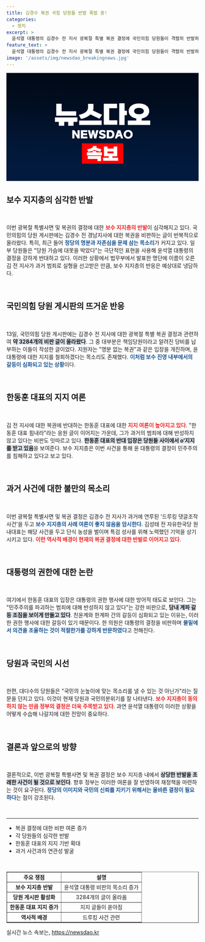 ```yaml
---
title: 김경수 복권 국힘 당원들 반발 폭발 중!
categories:
  - 정치
excerpt: >
  윤석열 대통령의 김경수 전 지사 광복절 특별 복권 결정에 국민의힘 당원들이 격렬히 반발하고 있습니다. 보수를 배신했다는 원색적 비난부터 탈당하라는 극단적 요구까지, 갈등의 파장이 커지는데… 과연 보수 지지층의 여론은 어떻게 될까요?
feature_text: >
  윤석열 대통령의 김경수 전 지사 광복절 특별 복권 결정에 국민의힘 당원들이 격렬히 반발하고 있습니다. 보수를 배신했다는 원색적 비난부터 탈당하라는 극단적 요구까지, 갈등의 파장이 커지는데… 과연 보수 지지층의 여론은 어떻게 될까요?
image: '/assets/img/newsdao_breakingnews.jpg'
---
```


<p><img src="/assets/img/newsdao_breakingnews.jpg" alt="koreaapp 속보" /></p>

<h2 data-ke-size="size26">보수 지지층의 심각한 반발</h2>

<p data-ke-size="size16">&nbsp;</p>

<p>이번 광복절 특별사면 및 복권의 결정에 대한 <b><span style="color: #ee2323;">보수 지지층의 반발</span></b>이 심각해지고 있다. 국민의힘의 당원 게시판에는 김경수 전 경남지사에 대한 복권을 비판하는 글이 반복적으로 올라왔다. 특히, 최근 들어 <b><span style="color: #1a5490;">정당의 명분과 자존심을 문제 삼는 목소리</span></b>가 커지고 있다. 일부 당원들은 "당원 가슴에 대못을 박았다"는 극단적인 표현을 사용해 윤석열 대통령의 결정을 강하게 반대하고 있다. 이러한 상황에서 법무부에서 발표한 명단에 이름이 오른 김 전 지사가 과거 범죄로 실형을 선고받은 만큼, 보수 지지층의 반응은 예상대로 냉담하다. </p>

<p data-ke-size="size16">&nbsp;</p>

<h2 data-ke-size="size26">국민의힘 당원 게시판의 뜨거운 반응</h2>

<p data-ke-size="size16">&nbsp;</p>

<p>13일, 국민의힘 당원 게시판에는 김경수 전 지사에 대한 광복절 특별 복권 결정과 관련하여 <b><span style="background-color: #21538527;">약 3284개의 비판 글이 올라왔다</span></b>. 그 중 대부분은 책임당원이라고 알려진 당비를 납부하는 이들이 작성한 글이었다. 지원자는 "명분 없는 복권"과 같은 입장을 개진하며, 윤 대통령에 대한 지지를 철회하겠다는 목소리도 존재했다. <b><span style="color: #1a5490;">이처럼 보수 진영 내부에서의 갈등이 심화되고 있는 상황</span></b>이다. </p>

<p data-ke-size="size16">&nbsp;</p>

<h2 data-ke-size="size26">한동훈 대표의 지지 여론</h2>

<p data-ke-size="size16">&nbsp;</p>

<p>김 전 지사에 대한 복권에 반대하는 한동훈 대표에 대한 <b><span style="color: #ee2323;">지지 여론이 높아지고 있다</span></b>. "한동훈 대표 힘내라"라는 응원 글이 이어지는 가운데, 그가 과거의 범죄에 대해 반성하지 않고 있다는 비판도 잇따르고 있다. <b><span style="background-color: #21538527;">한동훈 대표의 반대 입장은 당원들 사이에서 о‘지지를 받고 있음</span></b>을 보여준다. 보수 지지층은 이번 사건을 통해 윤 대통령의 결정이 민주주의를 침해하고 있다고 보고 있다. </p>

<p data-ke-size="size16">&nbsp;</p>

<h2 data-ke-size="size26">과거 사건에 대한 불만의 목소리</h2>

<p data-ke-size="size16">&nbsp;</p>

<p>이번 광복절 특별사면 및 복권 결정은 김경수 전 지사가 과거에 연루된 '드루킹 댓글조작 사건'을 두고 <b><span style="color: #1a5490;">보수 지지층의 사례 여론이 좋지 않음을 암시한다</span></b>. 김성태 전 자유한국당 원내대표는 해당 사건을 두고 단식 농성을 벌이며 특검 성사를 위해 노력했던 기억을 상기시키고 있다. <b><span style="color: #ee2323;">이런 역사적 배경이 현재의 복권 결정에 대한 반발로 이어지고 있다</span></b>. </p>

<p data-ke-size="size16">&nbsp;</p>

<h2 data-ke-size="size26">대통령의 권한에 대한 논란</h2>

<p data-ke-size="size16">&nbsp;</p>

<p>여기에서 한동훈 대표의 입장은 대통령의 권한 행사에 대한 방어적 태도로 보인다. 그는 "민주주의를 파괴하는 범죄에 대해 반성하지 않고 있다"는 강한 비판으로, <b><span style="background-color: #21538527;">당내 계파 갈등 조짐을 보이게 만들고 있다</span></b>. 친윤계와 한계파 간의 갈등이 심화되고 있는 이유는, 이러한 권한 행사에 대한 갈등이 있기 때문이다. 한 의원은 대통령의 결정을 비판하며 <b><span style="color: #1a5490;">물밑에서 의견을 조율하는 것이 적절한가를 강하게 반문하였다</span></b>고 전해진다. <p data-ke-size="size16">&nbsp;</p></p>

<h2 data-ke-size="size26">당원과 국민의 시선</h2>

<p data-ke-size="size16">&nbsp;</p>

<p>한편, 대다수의 당원들은 "국민의 눈높이에 맞는 목소리를 낼 수 있는 것 아닌가"라는 질문을 던지고 있다. 이것이 현재 당원과 국민의분위기를 잘 나타낸다. <b><span style="color: #ee2323;">보수 지지층이 동의하지 않는 만큼 정부의 결정은 더욱 주목받고 있다</span></b>. 과연 윤석열 대통령이 이러한 상황을 어떻게 수습해 나갈지에 대한 전망이 중요하다. </p>

<p data-ke-size="size16">&nbsp;</p>

<h2 data-ke-size="size26">결론과 앞으로의 방향</h2>

<p data-ke-size="size16">&nbsp;</p>

<p>결론적으로, 이번 광복절 특별사면 및 복권 결정은 보수 지지층 내에서 <b><span style="background-color: #21538527;">상당한 반발을 초래한 사건이 될 것으로 보인다</span></b>. 향후 정부는 이러한 여론을 잘 반영하여 재정책을 마련하는 것이 요구된다. <b><span style="color: #1a5490;">정당의 이미지와 국민의 신뢰를 지키기 위해서는 올바른 결정이 필요하다</span></b>는 점이 강조된다. </p>

<p data-ke-size="size16">&nbsp;</p>

<hr />

<ul>
    <li>복권 결정에 대한 비판 여론 증가</li>
    <li>각 당원들의 심각한 반발</li>
    <li>한동훈 대표의 지지 기반 확대</li>
    <li>과거 사건과의 연관성 발굴</li>
</ul>

<p data-ke-size="size16">&nbsp;</p>

<table style="width: 100%;" border="1">
    <tbody>
        <tr>
            <td style="text-align: center; height: 17px;"><b>주요 쟁점</b></td>
            <td style="text-align: center; height: 17px;"><b>설명</b></td>
        </tr>
        <tr>
            <td style="text-align: center; height: 17px;"><b>보수 지지층 반발</b></td>
            <td style="text-align: center; height: 17px;">윤석열 대통령 비판의 목소리 증가</td>
        </tr>
        <tr>
            <td style="text-align: center; height: 17px;"><b>당원 게시판 활성화</b></td>
            <td style="text-align: center; height: 17px;">3284개의 글이 올라옴</td>
        </tr>
        <tr>
            <td style="text-align: center; height: 17px;"><b>한동훈 대표 지지 증가</b></td>
            <td style="text-align: center; height: 17px;">지지 글들이 쏟아짐</td>
        </tr>
        <tr>
            <td style="text-align: center; height: 17px;"><b>역사적 배경</b></td>
            <td style="text-align: center; height: 17px;">드루킹 사건 관련</td>
        </tr>
    </tbody>
</table>
실시간 뉴스 속보는, <a href="https://newsdao.kr" rel="dofollow">https://newsdao.kr</a>



